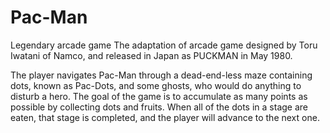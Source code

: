 # Pac-Man
Legendary arcade game
The adaptation of arcade game designed by Toru Iwatani of Namco, and released in Japan as PUCKMAN in May 1980.

The player navigates Pac-Man through a dead-end-less maze containing dots, known as Pac-Dots, and some ghosts, who would do anything to disturb a hero. The goal of the game is to accumulate as many points as possible by collecting dots and fruits. When all of the dots in a stage are eaten, that stage is completed, and the player will advance to the next one.
